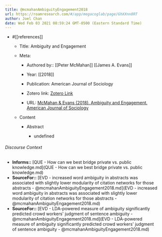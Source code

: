 ```yaml
---
title: @mcmahanAmbiguityEngagement2018
url: https://roamresearch.com/#/app/megacoglab/page/GhXXnn8RT
author: Joel Chan
date: Wed Feb 03 2021 08:59:24 GMT-0500 (Eastern Standard Time)
---
```


- #[[references]]

    - Title: Ambiguity and Engagement

    - Meta:

        - Authored by:: [[Peter McMahan]] [[James A. Evans]]

        - Year: [[2018]]

        - Publication: American Journal of Sociology

        - Zotero link: [Zotero Link](zotero://select/items/7_TT9UR5DL)

        - URL: [McMahan & Evans (2018). Ambiguity and Engagement. American Journal of Sociology](https://www.journals.uchicago.edu/doi/10.1086/701298)

    - Content

        - Abstract

            - undefined

###### Discourse Context

- **Informs::** [QUE - How can we best bridge private vs. public knowledge.md](QUE - How can we best bridge private vs. public knowledge.md)
- **SourceFor::** [EVD - increased word ambiguity in abstracts was associated with slightly lower modularity of citation networks for those abstracts - @mcmahanAmbiguityEngagement2018.md](EVD - increased word ambiguity in abstracts was associated with slightly lower modularity of citation networks for those abstracts - @mcmahanAmbiguityEngagement2018.md)
- **SourceFor::** [EVD - LDA-powered measure of ambiguity significantly predicted crowd workers' judgment of sentence ambiguity - @mcmahanAmbiguityEngagement2018.md](EVD - LDA-powered measure of ambiguity significantly predicted crowd workers' judgment of sentence ambiguity - @mcmahanAmbiguityEngagement2018.md)


